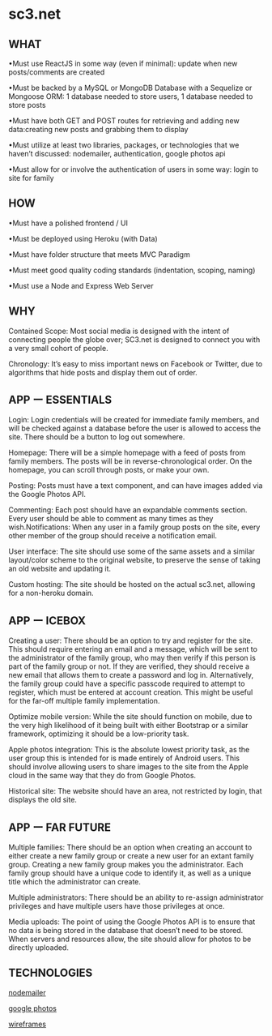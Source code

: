 sc3.net
======

## WHAT

•Must use ReactJS in some way (even if minimal): update when new posts/comments are created

  

•Must be backed by a MySQL or MongoDB Database with a Sequelize or Mongoose ORM: 1 database needed to store users, 1 database needed to store posts

  

•Must have both GET and POST routes for retrieving and adding new data:creating new posts and grabbing them to display

  

•Must utilize at least two libraries, packages, or technologies that we haven’t discussed: nodemailer, authentication, google photos api

  

•Must allow for or involve the authentication of users in some way: login to site for family

  

## HOW

•Must have a polished frontend / UI

•Must be deployed using Heroku (with Data)

•Must have folder structure that meets MVC Paradigm

•Must meet good quality coding standards (indentation, scoping, naming)

•Must use a Node and Express Web Server

  

## WHY

Contained Scope: Most social media is designed with the intent of connecting people the globe over; SC3.net is designed to connect you with a very small cohort of people.

Chronology: It’s easy to miss important news on Facebook or Twitter, due to algorithms that hide posts and display them out of order.

  

## APP ー ESSENTIALS

Login: Login credentials will be created for immediate family members, and will be checked against a database before the user is allowed to access the site. There should be a button to log out somewhere.

Homepage: There will be a simple homepage with a feed of posts from family members. The posts will be in reverse-chronological order. On the homepage, you can scroll through posts, or make your own.

Posting: Posts must have a text component, and can have images added via the Google Photos API. 

Commenting: Each post should have an expandable comments section. Every user should be able to comment as many times as they wish.Notifications: When any user in a family group posts on the site, every other member of the group should receive a notification email.

User interface: The site should use some of the same assets and a similar layout/color scheme to the original website, to preserve the sense of taking an old website and updating it.

Custom hosting: The site should be hosted on the actual sc3.net, allowing for a non-heroku domain.

  

## APP ー ICEBOX

Creating a user: There should be an option to try and register for the site. This should require entering an email and a message, which will be sent to the administrator of the family group, who may then verify if this person is part of the family group or not. If they are verified, they should receive a new email that allows them to create a password and log in. Alternatively, the family group could have a specific passcode required to attempt to register, which must be entered at account creation. This might be useful for the far-off multiple family implementation.

Optimize mobile version: While the site should function on mobile, due to the very high likelihood of it being built with either Bootstrap or a similar framework, optimizing it should be a low-priority task.

Apple photos integration: This is the absolute lowest priority task, as the user group this is intended for is made entirely of Android users. This should involve allowing users to share images to the site from the Apple cloud in the same way that they do from Google Photos.

Historical site: The website should have an area, not restricted by login, that displays the old site.

  
  

## APP ー FAR FUTURE

Multiple families: There should be an option when creating an account to either create a new family group or create a new user for an extant family group. Creating a new family group makes you the administrator. Each family group should have a unique code to identify it, as well as a unique title which the administrator can create.

Multiple administrators: There should be an ability to re-assign administrator privileges and have multiple users have those privileges at once.

Media uploads: The point of using the Google Photos API is to ensure that no data is being stored in the database that doesn’t need to be stored. When servers and resources allow, the site should allow for photos to be directly uploaded.

  
  
## TECHNOLOGIES
[nodemailer](https://nodemailer.com/about/)

[google photos](https://developers.google.com/photos/library/guides/overview)

[wireframes](https://balsamiq.cloud/suqlcpf/piiaih4)

